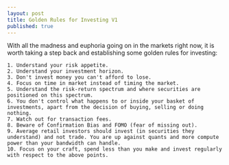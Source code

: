 ```yaml
---
layout: post
title: Golden Rules for Investing V1
published: true
---
```


With all the madness and euphoria going on in the markets right now, it is worth taking a step back and establishing some golden rules for investing: 

	1. Understand your risk appetite. 
	2. Understand your investment horizon. 
	3. Don't invest money you can't afford to lose. 
	4. Focus on time in market instead of timing the market. 
	5. Understand the risk-return spectrum and where securities are positioned on this spectrum. 
	6. You don't control what happens to or inside your basket of investments, apart from the decision of buying, selling or doing nothing. 
	7. Watch out for transaction fees. 
	8. Beware of Confirmation Bias and FOMO (fear of missing out). 
	9. Average retail investors should invest (in securities they understand) and not trade. You are up against quants and more compute power than your bandwidth can handle. 
	10. Focus on your craft, spend less than you make and invest regularly with respect to the above points.
